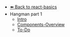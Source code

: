 - [⬅️ Back to react-basics](../README.md)
- Hangman part 1
  - [Intro](./Intro.md "Intro")
  - [Components-Overview](./Components-Overview.md "Components-Overview")
  - [To-Do](./To-Do.md "To-Do")

